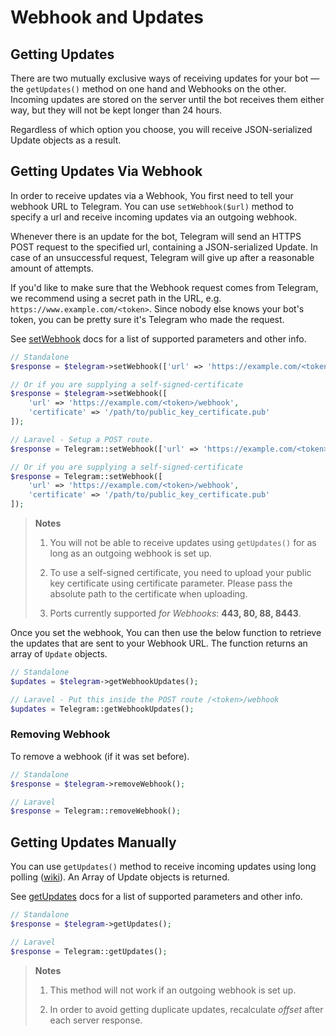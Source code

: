 # Webhook and Updates

## Getting Updates
There are two mutually exclusive ways of receiving updates for your bot — the `getUpdates()` method on one hand and Webhooks on the other. Incoming updates are stored on the server until the bot receives them either way, but they will not be kept longer than 24 hours.

Regardless of which option you choose, you will receive JSON-serialized Update objects as a result.

## Getting Updates Via Webhook

In order to receive updates via a Webhook, You first need to tell your webhook URL to Telegram. You can use `setWebhook($url)` method to specify a url and receive incoming updates via an outgoing webhook.

Whenever there is an update for the bot, Telegram will send an HTTPS POST request to the specified url, containing a JSON-serialized Update. In case of an unsuccessful request, Telegram will give up after a reasonable amount of attempts.

If you'd like to make sure that the Webhook request comes from Telegram, we recommend using a secret path in the URL, e.g. `https://www.example.com/<token>`. Since nobody else knows your bot's token, you can be pretty sure it's Telegram who made the request.

See [setWebhook](https://core.telegram.org/bots/api#setwebhook) docs for a list of supported parameters and other info.

```php
// Standalone
$response = $telegram->setWebhook(['url' => 'https://example.com/<token>/webhook']);

// Or if you are supplying a self-signed-certificate
$response = $telegram->setWebhook([
	'url' => 'https://example.com/<token>/webhook',
	'certificate' => '/path/to/public_key_certificate.pub'
]);

// Laravel - Setup a POST route.
$response = Telegram::setWebhook(['url' => 'https://example.com/<token>/webhook']);

// Or if you are supplying a self-signed-certificate
$response = Telegram::setWebhook([
	'url' => 'https://example.com/<token>/webhook',
	'certificate' => '/path/to/public_key_certificate.pub'
]);
```

> **Notes**
>
> 1. You will not be able to receive updates using `getUpdates()` for as long as an outgoing webhook is set up.
>
> 2. To use a self-signed certificate, you need to upload your public key certificate using certificate parameter. Please pass the absolute path to the certificate when uploading.
>
> 3. Ports currently supported *for Webhooks*: **443, 80, 88, 8443**.


Once you set the webhook, You can then use the below function to retrieve the updates that are sent to your Webhook URL. The function returns an array of `Update` objects.

```php
// Standalone
$updates = $telegram->getWebhookUpdates();

// Laravel - Put this inside the POST route /<token>/webhook
$updates = Telegram::getWebhookUpdates();
```

### Removing Webhook

To remove a webhook (if it was set before).

```php
// Standalone
$response = $telegram->removeWebhook();

// Laravel
$response = Telegram::removeWebhook();
```

## Getting Updates Manually

You can use `getUpdates()` method to receive incoming updates using long polling ([wiki](http://en.wikipedia.org/wiki/Push_technology#Long_polling)). An Array of Update objects is returned.

See [getUpdates](https://core.telegram.org/bots/api#getupdates
) docs for a list of supported parameters and other info.

```php
// Standalone
$response = $telegram->getUpdates();

// Laravel
$response = Telegram::getUpdates();
```
> **Notes**
>
> 1. This method will not work if an outgoing webhook is set up.
>
> 2. In order to avoid getting duplicate updates, recalculate *offset* after each server response.

